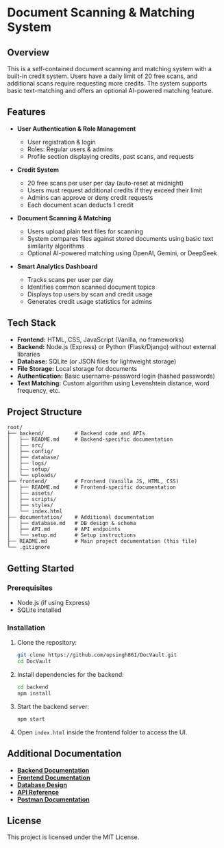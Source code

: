 # Document Scanning & Matching System

## Overview
This is a self-contained document scanning and matching system with a built-in credit system. Users have a daily limit of 20 free scans, and additional scans require requesting more credits. The system supports basic text-matching and offers an optional AI-powered matching feature.

## Features
- **User Authentication & Role Management**
  - User registration & login
  - Roles: Regular users & admins
  - Profile section displaying credits, past scans, and requests

- **Credit System**
  - 20 free scans per user per day (auto-reset at midnight)
  - Users must request additional credits if they exceed their limit
  - Admins can approve or deny credit requests
  - Each document scan deducts 1 credit

- **Document Scanning & Matching**
  - Users upload plain text files for scanning
  - System compares files against stored documents using basic text similarity algorithms
  - Optional AI-powered matching using OpenAI, Gemini, or DeepSeek

- **Smart Analytics Dashboard**
  - Tracks scans per user per day
  - Identifies common scanned document topics
  - Displays top users by scan and credit usage
  - Generates credit usage statistics for admins

## Tech Stack
- **Frontend:** HTML, CSS, JavaScript (Vanilla, no frameworks)
- **Backend:** Node.js (Express) or Python (Flask/Django) without external libraries
- **Database:** SQLite (or JSON files for lightweight storage)
- **File Storage:** Local storage for documents
- **Authentication:** Basic username-password login (hashed passwords)
- **Text Matching:** Custom algorithm using Levenshtein distance, word frequency, etc.

## Project Structure
```
root/
├── backend/          # Backend code and APIs
│   ├── README.md     # Backend-specific documentation
│   ├── src/         
│   ├── config/
│   ├── database/
│   ├── logs/
│   ├── setup/
│   └── uploads/
├── frontend/         # Frontend (Vanilla JS, HTML, CSS)
│   ├── README.md     # Frontend-specific documentation
│   ├── assets/
│   ├── scripts/
│   ├── styles/
│   └── index.html
├── documentation/    # Additional documentation
│   ├── database.md   # DB design & schema
│   ├── API.md        # API endpoints
│   └── setup.md      # Setup instructions
├── README.md         # Main project documentation (this file)
└── .gitignore
```

## Getting Started
### Prerequisites
- Node.js (if using Express)
- SQLite installed

### Installation
1. Clone the repository:
   ```sh
   git clone https://github.com/opsingh861/DocVault.git
   cd DocVault
   ```
2. Install dependencies for the backend:
   ```sh
   cd backend
   npm install
   ```
3. Start the backend server:
   ```sh
   npm start
   ```
4. Open `index.html` inside the frontend folder to access the UI.


## Additional Documentation
- **[Backend Documentation](backend/README.md)**
- **[Frontend Documentation](frontend/README.md)**
- **[Database Design](backend/documentation/db.md)**
- **[API Reference](backend/documentation/apidoc.md)**
- **[Postman Documentation](https://documenter.getpostman.com/view/28605239/2sAYdoG7iW)**

## License
This project is licensed under the MIT License.

